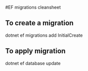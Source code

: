 #EF migrations cleansheet

## To create a migration
dotnet ef migrations add InitialCreate

## To apply migration
dotnet ef database update